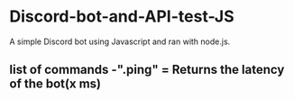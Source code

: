 # Discord-bot-and-API-test-JS

A simple Discord bot using Javascript and ran with node.js.

list of commands
-".ping" = Returns the latency of the bot(x ms)
-
